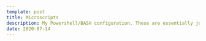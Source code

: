 ```yaml
---
template: post
title: Microscripts
description: My Powershell/BASH configuration. These are essentially just miniature scripts that make common tasks (almost) 3 seconds faster for me.
date: 2020-07-14
---
```


